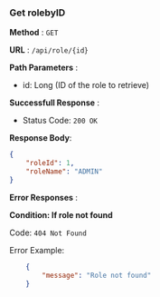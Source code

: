 ### Get rolebyID

**Method** : `GET`

**URL** : `/api/role/{id}`

**Path Parameters** : 

- id: Long (ID of the role to retrieve)

**Successfull Response** :

- Status Code: `200 OK`

**Response Body**:

```json
{
    "roleId": 1,
    "roleName": "ADMIN"
}
```

**Error Responses** :

**Condition: If role not found**

Code: `404 Not Found`

Error Example:

```json
    {
        "message": "Role not found"
    }
```